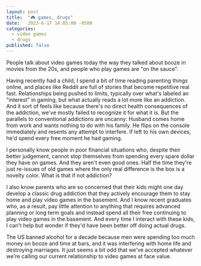 ```yaml
---
layout: post
title:  "🎮 games, drugs"
date:   2023-6-17 14:05:00 -0500
categories:
  - video games
  - drugs
published: false
---
```

People talk about video games today the way they talked about booze in movies from the 20s, and people who play games are "on the sauce".

Having recently had a child, I spend a bit of time reading parenting things online, and places like Reddit are full of stories that become repetitive real fast. Relationships being pushed to limits, typically over what's labeled an "interest" in gaming, but what actually reads a lot more like an addiction. And it sort of feels like because there's no direct health consequences of the addiction, we've mostly failed to recognize it for what it is. But the parallels to conventional addictions are uncanny: Husband comes home from work and wants nothing to do with his family. He flips on the console immediately and resents any attempt to interfere. If left to his own devices, he'd spend every free moment he had gaming.

I personally know people in poor financial situations who, despite their better judgement, cannot stop themselves from spending every spare dollar they have on games. And they aren't even good ones. Half the time they're just re-issues of old games where the only real difference is the box is a novelty color. What is that if not addiction?

I also know parents who are so concerned that their kids might one day develop a classic drug addiction that they actively encourage them to stay home and play video games in the basement. And I know recent graduates who, as a result, pay little attention to anything that requires advanced planning or long term goals and instead spend all their free continuing to play video games in the basement. And every time I interact with these kids, I can't help but wonder if they'd have been better off doing actual drugs.

The US banned alcohol for a decade because men were spending too much money on booze and time at bars, and it was interfering with home life and destroying marriages. It just seems a bit odd that we've accepted whatever we're calling our current relationship to video games at face value.